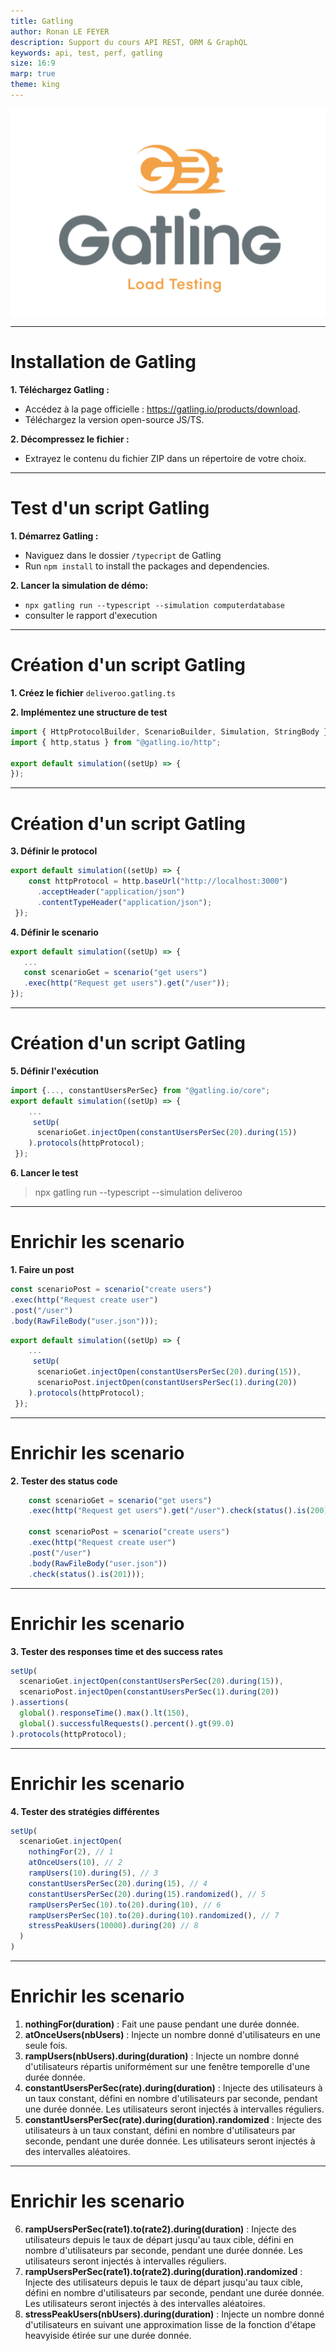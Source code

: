 ```yaml
---
title: Gatling
author: Ronan LE FEYER
description: Support du cours API REST, ORM & GraphQL
keywords: api, test, perf, gatling
size: 16:9
marp: true
theme: king
---
```

<!-- _class: lead -->
<style scoped>
img[alt~="gatling"] {
  display: block;
  margin: 0 auto;
}
</style>
![gatling](resources/4.5-gatling.png)

---
<!-- paginate: true -->
<!-- footer: TP Gatling-->
# Installation de Gatling

**1. Téléchargez Gatling :**
  - Accédez à la page officielle : https://gatling.io/products/download.
  - Téléchargez la version open-source JS/TS.

**2. Décompressez le fichier :**
 - Extrayez le contenu du fichier ZIP dans un répertoire de votre choix.

---
# Test d'un script Gatling

**1. Démarrez Gatling :**
 - Naviguez dans le dossier ``/typecript`` de Gatling
 - Run ``npm install`` to install the packages and dependencies.

**2. Lancer la simulation de démo:**
 - ``npx gatling run --typescript --simulation computerdatabase``
 - consulter le rapport d'execution

---
# Création d'un script Gatling
**1. Créez le fichier**
``deliveroo.gatling.ts``

**2. Implémentez une structure de test**
```Javascript
import { HttpProtocolBuilder, ScenarioBuilder, Simulation, StringBody } from 'gatling.io';
import { http,status } from "@gatling.io/http";

export default simulation((setUp) => {
});
```
---
# Création d'un script Gatling
**3. Définir le protocol**
```Javascript
export default simulation((setUp) => {
    const httpProtocol = http.baseUrl("http://localhost:3000")
      .acceptHeader("application/json")
      .contentTypeHeader("application/json");
 });
 ```
**4. Définir le scenario**
 ```Javascript
export default simulation((setUp) => {
    ...
    const scenarioGet = scenario("get users")
    .exec(http("Request get users").get("/user"));
 });
 ```

 ---
# Création d'un script Gatling
**5. Définir l'exécution**
```Javascript
import {..., constantUsersPerSec} from "@gatling.io/core";
export default simulation((setUp) => {
    ...
     setUp(
      scenarioGet.injectOpen(constantUsersPerSec(20).during(15))
    ).protocols(httpProtocol);
 });
```
**6. Lancer le test**
> npx gatling run --typescript --simulation deliveroo
 
---
# Enrichir les scenario
**1. Faire un post**
```Javascript
const scenarioPost = scenario("create users")
.exec(http("Request create user")
.post("/user")
.body(RawFileBody("user.json")));
```
```Javascript
export default simulation((setUp) => {
    ...
     setUp(
      scenarioGet.injectOpen(constantUsersPerSec(20).during(15)),
      scenarioPost.injectOpen(constantUsersPerSec(1).during(20))
    ).protocols(httpProtocol);
 });
```
---
# Enrichir les scenario
**2. Tester des status code**
```Javascript
    const scenarioGet = scenario("get users")
    .exec(http("Request get users").get("/user").check(status().is(200)));

    const scenarioPost = scenario("create users")
    .exec(http("Request create user")
    .post("/user")
    .body(RawFileBody("user.json"))
    .check(status().is(201)));
```
---
# Enrichir les scenario
**3. Tester des responses time et des success rates**
```Javascript
setUp(
  scenarioGet.injectOpen(constantUsersPerSec(20).during(15)),
  scenarioPost.injectOpen(constantUsersPerSec(1).during(20))
).assertions(
  global().responseTime().max().lt(150),
  global().successfulRequests().percent().gt(99.0)
).protocols(httpProtocol);
```

---
# Enrichir les scenario
**4. Tester des stratégies différentes**
```Javascript
setUp(
  scenarioGet.injectOpen(
    nothingFor(2), // 1
    atOnceUsers(10), // 2
    rampUsers(10).during(5), // 3
    constantUsersPerSec(20).during(15), // 4
    constantUsersPerSec(20).during(15).randomized(), // 5
    rampUsersPerSec(10).to(20).during(10), // 6
    rampUsersPerSec(10).to(20).during(10).randomized(), // 7
    stressPeakUsers(10000).during(20) // 8
  )
)
```
---
# Enrichir les scenario
1. **nothingFor(duration)** : Fait une pause pendant une durée donnée.
2. **atOnceUsers(nbUsers)** : Injecte un nombre donné d'utilisateurs en une seule fois.
3. **rampUsers(nbUsers).during(duration)** : Injecte un nombre donné d'utilisateurs répartis uniformément sur une fenêtre temporelle d'une durée donnée.
4. **constantUsersPerSec(rate).during(duration)** : Injecte des utilisateurs à un taux constant, défini en nombre d'utilisateurs par seconde, pendant une durée donnée. Les utilisateurs seront injectés à intervalles réguliers.
5. **constantUsersPerSec(rate).during(duration).randomized** : Injecte des utilisateurs à un taux constant, défini en nombre d'utilisateurs par seconde, pendant une durée donnée. Les utilisateurs seront injectés à des intervalles aléatoires.
---
# Enrichir les scenario
6. **rampUsersPerSec(rate1).to(rate2).during(duration)** : Injecte des utilisateurs depuis le taux de départ jusqu'au taux cible, défini en nombre d'utilisateurs par seconde, pendant une durée donnée. Les utilisateurs seront injectés à intervalles réguliers.
7. **rampUsersPerSec(rate1).to(rate2).during(duration).randomized** : Injecte des utilisateurs depuis le taux de départ jusqu'au taux cible, défini en nombre d'utilisateurs par seconde, pendant une durée donnée. Les utilisateurs seront injectés à des intervalles aléatoires.
8. **stressPeakUsers(nbUsers).during(duration)** : Injecte un nombre donné d'utilisateurs en suivant une approximation lisse de la fonction d'étape heavyiside étirée sur une durée donnée.